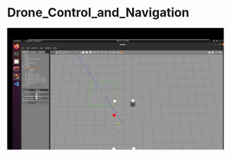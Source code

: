 # Drone_Control_and_Navigation

![GIF Example](https://github.com/piyush-g0enka/Drone_Control_and_Navigation/blob/main/simulation_videos/epfc.gif)


